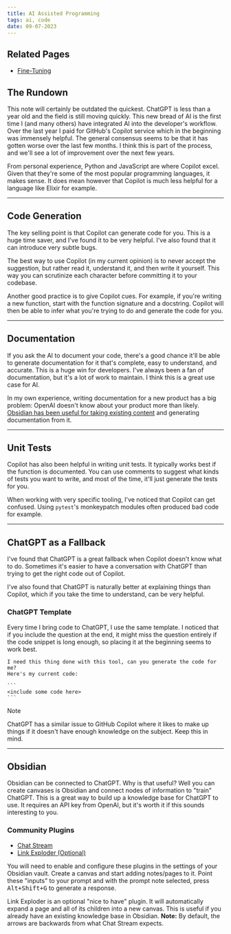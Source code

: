 ```yaml
---
title: AI Assisted Programming
tags: ai, code
date: 09-07-2023
---
```


## Related Pages

- [Fine-Tuning](/code/topics/ai/fine-tuning)

## The Rundown

This note will certainly be outdated the quickest. ChatGPT is less than a year old and the field is still moving quickly. This new bread of AI is the first time I (and many others) have integrated AI into the developer's workflow. Over the last year I paid for GitHub's Copilot service which in the beginning was immensely helpful. The general consensus seems to be that it has gotten worse over the last few months. I think this is part of the process, and we'll see a lot of improvement over the next few years.

From personal experience, Python and JavaScript are where Copilot excel. Given that they're some of the most popular programming languages, it makes sense. It does mean however that Copilot is much less helpful for a language like Elixir for example.

---

## Code Generation

The key selling point is that Copilot can generate code for you. This is a huge time saver, and I've found it to be very helpful. I've also found that it can introduce very subtle bugs.

The best way to use Copilot (in my current opinion) is to never accept the suggestion, but rather read it, understand it, and then write it yourself. This way you can scrutinize each character before committing it to your codebase.

Another good practice is to give Copilot cues. For example, if you're writing a new function, start with the function signature and a docstring. Copilot will then be able to infer what you're trying to do and generate the code for you.

---

## Documentation

If you ask the AI to document your code, there's a good chance it'll be able to generate documentation for it that's complete, easy to understand, and accurate. This is a huge win for developers. I've always been a fan of documentation, but it's a lot of work to maintain. I think this is a great use case for AI.

In my own experience, writing documentation for a new product has a big problem: OpenAI doesn't know about your product more than likely. [Obsidian has been useful for taking existing content](#obsidian) and generating documentation from it.

---

## Unit Tests

Copilot has also been helpful in writing unit tests. It typically works best if the function is documented. You can use comments to suggest what kinds of tests you want to write, and most of the time, it'll just generate the tests for you.

When working with very specific tooling, I've noticed that Copilot can get confused. Using `pytest`'s monkeypatch modules often produced bad code for example.

---

## ChatGPT as a Fallback

I've found that ChatGPT is a great fallback when Copilot doesn't know what to do. Sometimes it's easier to have a conversation with ChatGPT than trying to get the right code out of Copilot.

I've also found that ChatGPT is naturally better at explaining things than Copilot, which if you take the time to understand, can be very helpful.

### ChatGPT Template

Every time I bring code to ChatGPT, I use the same template. I noticed that if you include the question at the end, it might miss the question entirely if the code snippet is long enough, so placing it at the beginning seems to work best.

````
I need this thing done with this tool, can you generate the code for me?
Here's my current code:

```
<include some code here>
```
````

>[!note]
>ChatGPT has a similar issue to GitHub Copilot where it likes to make up things if it doesn't have enough knowledge on the subject. Keep this in mind.

---

## Obsidian

Obsidian can be connected to ChatGPT. Why is that useful? Well you can create canvases is Obsidian and connect nodes of information to "train" ChatGPT. This is a great way to build up a knowledge base for ChatGPT to use. It requires an API key from OpenAI, but it's worth it if this sounds interesting to you.

### Community Plugins

- [Chat Stream](https://obsidian.md/plugins?id=chat-stream)
- [Link Exploder (Optional)](https://obsidian.md/plugins?id=link-exploder)

You will need to enable and configure these plugins in the settings of your Obsidian vault. Create a canvas and start adding notes/pages to it. Point these "inputs" to your prompt and with the prompt note selected, press <kbd>Alt+Shift+G</kbd> to generate a response.

Link Exploder is an optional "nice to have" plugin. It will automatically expand a page and all of its children into a new canvas. This is useful if you already have an existing knowledge base in Obsidian. **Note:** By default, the arrows are backwards from what Chat Stream expects.